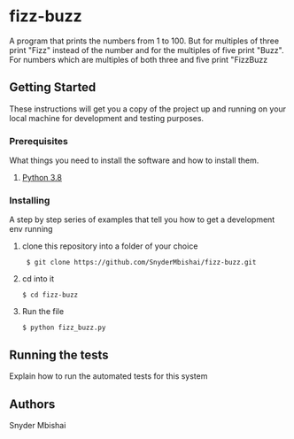 # fizz-buzz

A program that prints the numbers from 1 to 100. But for multiples of three print "Fizz" instead of the number and for the multiples of five print "Buzz". For numbers which are multiples of both three and five print "FizzBuzz

## Getting Started

These instructions will get you a copy of the project up and running on your local machine for development and testing purposes.

### Prerequisites

What things you need to install the software and how to install them.

 1. [Python 3.8](https://www.python.org/downloads/)


### Installing

A step by step series of examples that tell you how to get a development env running

1. clone this repository into a folder of your choice

    `` 
    $ git clone https://github.com/SnyderMbishai/fizz-buzz.git
    ``
  
  
2. cd into it

    `` $ cd fizz-buzz ``
  
3. Run the file

   `` $ python fizz_buzz.py ``
 

## Running the tests

Explain how to run the automated tests for this system

## Authors

Snyder Mbishai

